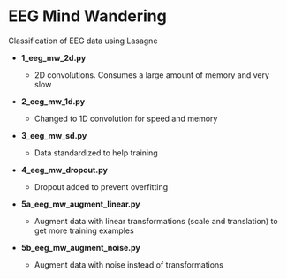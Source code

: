 # EEG Mind Wandering

Classification of EEG data using Lasagne

* **1_eeg_mw_2d.py**
  * 2D convolutions. Consumes a large amount of memory and very slow

* **2_eeg_mw_1d.py**
  * Changed to 1D convolution for speed and memory

* **3_eeg_mw_sd.py**
  * Data standardized to help training

* **4_eeg_mw_dropout.py**
  * Dropout added to prevent overfitting

* **5a_eeg_mw_augment_linear.py**
  * Augment data with linear transformations (scale and translation) to get more training examples

* **5b_eeg_mw_augment_noise.py**
  * Augment data with noise instead of transformations
